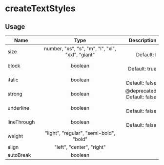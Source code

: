 <!-- 
This is an auto-generated markdown. 
You can change it in "src/Text/Text.tsx" and run build:docs to update this file.
-->
# createTextStyles

## Usage
| Name        | Type           | Description  |
| ----------- |:--------------:| ------------:|
|size|number, "xs", "s", "m", "l", "xl", "xxl", "giant"|<br>Default: l
|block|boolean|<br>Default: true
|italic|boolean|<br>Default: false
|strong|boolean|@deprecated<br>Default: false
|underline|boolean|<br>Default: false
|lineThrough|boolean|<br>Default: false
|weight|"light", "regular", "semi-bold", "bold"|
|align|"left", "center", "right"|
|autoBreak|boolean|
